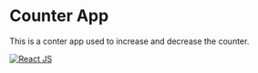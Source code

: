 # Counter App

This is a conter app used to increase and decrease the counter.

[![React JS](https://img.shields.io/badge/ReactJS-blue.svg)](https://opensource.org/licenses/)
